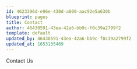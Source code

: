 ```yaml
---
id: 4623396d-e96e-430d-a800-aac92e5a630b
blueprint: pages
title: Contact
author: 46430591-43ea-42a6-bb9c-f0c39a2799f2
template: default
updated_by: 46430591-43ea-42a6-bb9c-f0c39a2799f2
updated_at: 1653135469
---
```

Contact Us